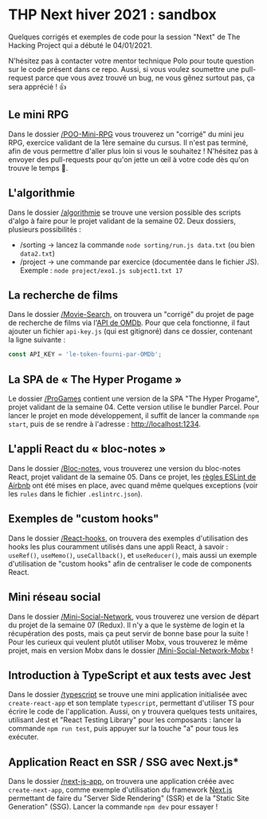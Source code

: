 # THP Next hiver 2021 : sandbox

Quelques corrigés et exemples de code pour la session "Next" de The Hacking Project qui a débuté le 04/01/2021.

N'hésitez pas à contacter votre mentor technique Polo pour toute question sur le
code présent dans ce repo. Aussi, si vous voulez soumettre une pull-request parce que
vous avez trouvé un bug, ne vous gênez surtout pas, ça sera apprécié&nbsp;! 👍

## Le mini RPG

Dans le dossier [/POO-Mini-RPG](/POO-Mini-RPG) vous trouverez un "corrigé" du mini jeu RPG,
exercice validant de la 1ère semaine du cursus. Il n'est pas terminé, afin de vous permettre
d'aller plus loin si vous le souhaitez&nbsp;! N'hésitez pas à envoyer des pull-requests pour
qu'on jette un œil à votre code dès qu'on trouve le temps 🙂.

## L'algorithmie

Dans le dossier [/algorithmie](/algorithmie) se trouve une version possible des scripts d'algo
à faire pour le projet validant de la semaine 02. Deux dossiers, plusieurs possibilités&nbsp;:
- /sorting → lancez la commande `node sorting/run.js data.txt` (ou bien `data2.txt`)
- /project → une commande par exercice (documentée dans le fichier JS). Exemple&nbsp;: `node project/exo1.js subject1.txt 17`

## La recherche de films

Dans le dossier [/Movie-Search](/Movie-Search), on trouvera un "corrigé" du projet de page de
recherche de films via l'[API de OMDb](http://www.omdbapi.com/). Pour que cela fonctionne,
il faut ajouter un fichier `api-key.js` (qui est gitignoré) dans ce dossier, contenant la
ligne suivante&nbsp;:

```js
const API_KEY = 'le-token-fourni-par-OMDb';
```

## La SPA de « The Hyper Progame »

Le dossier [/ProGames](/ProGames) contient une version de la SPA "The Hyper Progame", projet
validant de la semaine 04. Cette version utilise le bundler Parcel. Pour lancer le projet en mode
développement, il suffit de lancer la commande `npm start`, puis de se rendre à l'adresse :
[http://localhost:1234](http://localhost:1234).


## L'appli React du « bloc-notes »

Dans le dossier [/Bloc-notes](/Bloc-notes), vous trouverez une version du bloc-notes React, projet
validant de la semaine 05. Dans ce projet, les [règles ESLint de Airbnb](https://www.npmjs.com/package/eslint-config-airbnb)
ont été mises en place, avec quand même quelques exceptions (voir les `rules` dans le
fichier `.eslintrc.json`).

## Exemples de "custom hooks"

Dans le dossier [/React-hooks](/React-hooks), on trouvera des exemples d'utilisation des hooks les
plus couramment utilisés dans une appli React, à savoir : `useRef()`, `useMemo()`, `useCallback()`,
et `useReducer()`, mais aussi un exemple d'utilisation de "custom hooks" afin de centraliser le code
de components React.

## Mini réseau social

Dans le dossier [/Mini-Social-Network](/Mini-Social-Network), vous trouverez une version de départ
du projet de la semaine 07 (Redux). Il n'y a que le système de login et la récupération des posts,
mais ça peut servir de bonne base pour la suite ! Pour les curieux qui veulent plutôt utiliser Mobx,
vous trouverez le même projet, mais en version Mobx dans le dossier
[/Mini-Social-Network-Mobx](/Mini-Social-Network-Mobx) !

## Introduction à TypeScript et aux tests avec Jest

Dans le dossier [/typescript](/typescript) se trouve une mini application initialisée avec
`create-react-app` et son template `typescript`, permettant d'utiliser TS pour écrire le code de
l'application. Aussi, on y trouvera quelques tests unitaires, utilisant Jest et "React Testing
Library" pour les composants : lancer la commande `npm run test`, puis appuyer sur la touche "a"
pour tous les exécuter.

## Application React en SSR / SSG avec Next.js*

Dans le dossier [/next-js-app](/next-js-app), on trouvera une application créée avec `create-next-app`,
comme exemple d'utilisation du framework [Next.js](https://nextjs.org/) permettant de faire du "Server
Side Rendering" (SSR) et de la "Static Site Generation" (SSG). Lancer la commande `npm dev` pour essayer !
